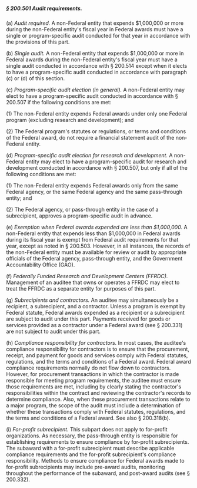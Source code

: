 ##### § 200.501 Audit requirements. #####

(a) *Audit required.* A non-Federal entity that expends $1,000,000 or more during the non-Federal entity's fiscal year in Federal awards must have a single or program-specific audit conducted for that year in accordance with the provisions of this part.

(b) *Single audit.* A non-Federal entity that expends $1,000,000 or more in Federal awards during the non-Federal entity's fiscal year must have a single audit conducted in accordance with § 200.514 except when it elects to have a program-specific audit conducted in accordance with paragraph (c) or (d) of this section.

(c) *Program-specific audit election (in general).* A non-Federal entity may elect to have a program-specific audit conducted in accordance with § 200.507 if the following conditions are met:

(1) The non-Federal entity expends Federal awards under only one Federal program (excluding research and development); and

(2) The Federal program's statutes or regulations, or terms and conditions of the Federal award, do not require a financial statement audit of the non-Federal entity.

(d) *Program-specific audit election for research and development.* A non-Federal entity may elect to have a program-specific audit for research and development conducted in accordance with § 200.507, but only if all of the following conditions are met:

(1) The non-Federal entity expends Federal awards only from the same Federal agency, or the same Federal agency and the same pass-through entity; and

(2) The Federal agency, or pass-through entity in the case of a subrecipient, approves a program-specific audit in advance.

(e) *Exemption when Federal awards expended are less than $1,000,000.* A non-Federal entity that expends less than $1,000,000 in Federal awards during its fiscal year is exempt from Federal audit requirements for that year, except as noted in § 200.503. However, in all instances, the records of the non-Federal entity must be available for review or audit by appropriate officials of the Federal agency, pass-through entity, and the Government Accountability Office (GAO).

(f) *Federally Funded Research and Development Centers (FFRDC).* Management of an auditee that owns or operates a FFRDC may elect to treat the FFRDC as a separate entity for purposes of this part.

(g) *Subrecipients and contractors.* An auditee may simultaneously be a recipient, a subrecipient, and a contractor. Unless a program is exempt by Federal statute, Federal awards expended as a recipient or a subrecipient are subject to audit under this part. Payments received for goods or services provided as a contractor under a Federal award (see § 200.331) are not subject to audit under this part.

(h) *Compliance responsibility for contractors.* In most cases, the auditee's compliance responsibility for contractors is to ensure that the procurement, receipt, and payment for goods and services comply with Federal statutes, regulations, and the terms and conditions of a Federal award. Federal award compliance requirements normally do not flow down to contractors. However, for procurement transactions in which the contractor is made responsible for meeting program requirements, the auditee must ensure those requirements are met, including by clearly stating the contractor's responsibilities within the contract and reviewing the contractor's records to determine compliance. Also, when these procurement transactions relate to a major program, the scope of the audit must include a determination of whether these transactions comply with Federal statutes, regulations, and the terms and conditions of a Federal award. See also § 200.318(b).

(i) *For-profit subrecipient.* This subpart does not apply to for-profit organizations. As necessary, the pass-through entity is responsible for establishing requirements to ensure compliance by for-profit subrecipients. The subaward with a for-profit subrecipient must describe applicable compliance requirements and the for-profit subrecipient's compliance responsibility. Methods to ensure compliance for Federal awards made to for-profit subrecipients may include pre-award audits, monitoring throughout the performance of the subaward, and post-award audits (see § 200.332).